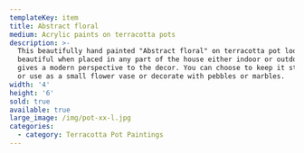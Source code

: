 ```yaml
---
templateKey: item
title: Abstract floral
medium: Acrylic paints on terracotta pots
description: >-
  This beautifully hand painted "Abstract floral" on terracotta pot looks
  beautiful when placed in any part of the house either indoor or outdoor. It
  gives a modern perspective to the decor. You can choose to keep it stand alone
  or use as a small flower vase or decorate with pebbles or marbles.
width: '4'
height: '6'
sold: true
available: true
large_image: /img/pot-xx-l.jpg
categories:
  - category: Terracotta Pot Paintings
---
```


